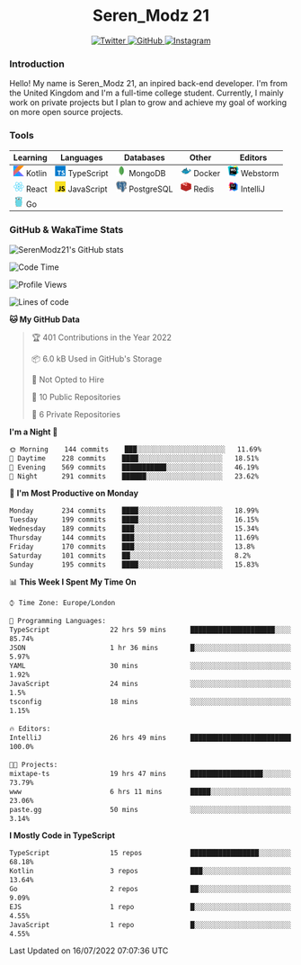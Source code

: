 <div align="center">
  <h1>Seren_Modz 21</h1>
  <a href="https://twitter.com/SerenModz21">
    <img alt="Twitter" src="https://img.shields.io/badge/twitter%20-%231DA1F2.svg?&style=for-the-badge&logo=Twitter&logoColor=white">
  </a>
  <a href="https://github.com/SerenModz21">
    <img alt="GitHub" src="https://img.shields.io/badge/github%20-%23121011.svg?&style=for-the-badge&logo=github&logoColor=white">
  </a>
  <a href="https://www.instagram.com/serenmodz21">
    <img alt="Instagram" src="https://img.shields.io/badge/instagram%20-%23E4405F.svg?&style=for-the-badge&logo=Instagram&logoColor=white">
  </a>
</div>

### Introduction

Hello! My name is Seren_Modz 21, an inpired back-end developer. I'm from the United Kingdom and I'm a full-time college student. Currently, I mainly work on private projects but I plan to grow and achieve my goal of working on more open source projects. 

### Tools

 **Learning**                                        | **Languages**                                               | **Databases**                                               | **Other**                                           | **Editors**                                                  
-----------------------------------------------------|-------------------------------------------------------------|-------------------------------------------------------------|-----------------------------------------------------|--------------------------------------------------------------
 <img width="19px" src="./assets/kotlin.svg"> Kotlin | <img width="19px" src="./assets/typescript.svg"> TypeScript | <img width="19px" src="./assets/mongodb.svg"> MongoDB       | <img width="19px" src="./assets/docker.svg"> Docker | <img width="19px" src="./assets/webstorm.svg"> Webstorm      
 <img width="19px" src="./assets/react.svg"> React   | <img width="19px" src="./assets/javascript.svg"> JavaScript | <img width="19px" src="./assets/postgresql.svg"> PostgreSQL | <img width="19px" src="./assets/redis.svg"> Redis   | <img width="19px" src="./assets/intellij-idea.svg"> IntelliJ
 <img width="19px" src="./assets/go.svg"> Go         |                                                             |                                                             |                                                     |                                                                                                               

### GitHub & WakaTime Stats

![SerenModz21's GitHub stats](https://github-readme-stats.vercel.app/api?username=SerenModz21&show_icons=true&theme=dark)

<!--START_SECTION:waka-->
![Code Time](http://img.shields.io/badge/Code%20Time-1%2C471%20hrs%2035%20mins-blue)

![Profile Views](http://img.shields.io/badge/Profile%20Views-5-blue)

![Lines of code](https://img.shields.io/badge/From%20Hello%20World%20I%27ve%20Written-16%20Thousand%20lines%20of%20code-blue)

**🐱 My GitHub Data** 

> 🏆 401 Contributions in the Year 2022
 > 
> 📦 6.0 kB Used in GitHub's Storage 
 > 
> 🚫 Not Opted to Hire
 > 
> 📜 10 Public Repositories 
 > 
> 🔑 6 Private Repositories  
 > 
**I'm a Night 🦉** 

```text
🌞 Morning    144 commits    ███░░░░░░░░░░░░░░░░░░░░░░   11.69% 
🌆 Daytime    228 commits    ████░░░░░░░░░░░░░░░░░░░░░   18.51% 
🌃 Evening    569 commits    ███████████░░░░░░░░░░░░░░   46.19% 
🌙 Night      291 commits    ██████░░░░░░░░░░░░░░░░░░░   23.62%

```
📅 **I'm Most Productive on Monday** 

```text
Monday       234 commits    ████░░░░░░░░░░░░░░░░░░░░░   18.99% 
Tuesday      199 commits    ████░░░░░░░░░░░░░░░░░░░░░   16.15% 
Wednesday    189 commits    ███░░░░░░░░░░░░░░░░░░░░░░   15.34% 
Thursday     144 commits    ███░░░░░░░░░░░░░░░░░░░░░░   11.69% 
Friday       170 commits    ███░░░░░░░░░░░░░░░░░░░░░░   13.8% 
Saturday     101 commits    ██░░░░░░░░░░░░░░░░░░░░░░░   8.2% 
Sunday       195 commits    ████░░░░░░░░░░░░░░░░░░░░░   15.83%

```


📊 **This Week I Spent My Time On** 

```text
⌚︎ Time Zone: Europe/London

💬 Programming Languages: 
TypeScript               22 hrs 59 mins      █████████████████████░░░░   85.74% 
JSON                     1 hr 36 mins        █░░░░░░░░░░░░░░░░░░░░░░░░   5.97% 
YAML                     30 mins             ░░░░░░░░░░░░░░░░░░░░░░░░░   1.92% 
JavaScript               24 mins             ░░░░░░░░░░░░░░░░░░░░░░░░░   1.5% 
tsconfig                 18 mins             ░░░░░░░░░░░░░░░░░░░░░░░░░   1.15%

🔥 Editors: 
IntelliJ                 26 hrs 49 mins      █████████████████████████   100.0%

🐱‍💻 Projects: 
mixtape-ts               19 hrs 47 mins      ██████████████████░░░░░░░   73.79% 
www                      6 hrs 11 mins       █████░░░░░░░░░░░░░░░░░░░░   23.06% 
paste.gg                 50 mins             ░░░░░░░░░░░░░░░░░░░░░░░░░   3.14%

```

**I Mostly Code in TypeScript** 

```text
TypeScript               15 repos            █████████████████░░░░░░░░   68.18% 
Kotlin                   3 repos             ███░░░░░░░░░░░░░░░░░░░░░░   13.64% 
Go                       2 repos             ██░░░░░░░░░░░░░░░░░░░░░░░   9.09% 
EJS                      1 repo              █░░░░░░░░░░░░░░░░░░░░░░░░   4.55% 
JavaScript               1 repo              █░░░░░░░░░░░░░░░░░░░░░░░░   4.55%

```



 Last Updated on 16/07/2022 07:07:36 UTC
<!--END_SECTION:waka-->
